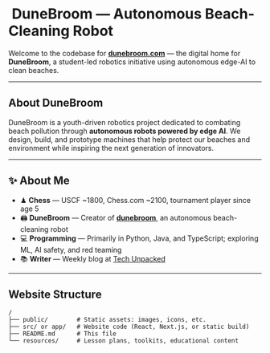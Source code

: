 # ​ DuneBroom — Autonomous Beach-Cleaning Robot

Welcome to the codebase for **[dunebroom.com](https://dunebroom.com)** — the digital home for **DuneBroom**, a student-led robotics initiative using autonomous edge-AI to clean beaches.

---

## About DuneBroom

DuneBroom is a youth-driven robotics project dedicated to combating beach pollution through **autonomous robots powered by edge AI**. We design, build, and prototype machines that help protect our beaches and environment while inspiring the next generation of innovators.

---

## ✨ About Me

- ♟ **Chess** — USCF ~1800, Chess.com ~2100, tournament player since age 5
- 🖨 **DuneBroom** — Creator of **[dunebroom](https://dunebroom.com)**, an autonomous beach-cleaning robot
- 💻 **Programming** — Primarily in Python, Java, and TypeScript; exploring ML, AI safety, and red teaming
- 📚 **Writer** — Weekly blog at [Tech Unpacked](https://techunpacked.substack.com)

---

## Website Structure

```plaintext
/
├── public/        # Static assets: images, icons, etc.
├── src/ or app/   # Website code (React, Next.js, or static build)
├── README.md      # This file
└── resources/     # Lesson plans, toolkits, educational content
```
